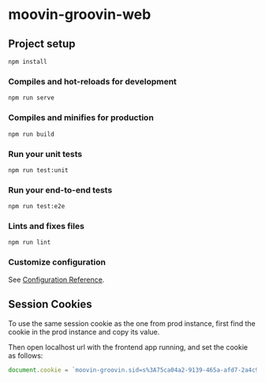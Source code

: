 # moovin-groovin-web

## Project setup

```
npm install
```

### Compiles and hot-reloads for development

```
npm run serve
```

### Compiles and minifies for production

```
npm run build
```

### Run your unit tests

```
npm run test:unit
```

### Run your end-to-end tests

```
npm run test:e2e
```

### Lints and fixes files

```
npm run lint
```

### Customize configuration

See [Configuration Reference](https://cli.vuejs.org/config/).

## Session Cookies

To use the same session cookie as the one from prod instance, first find the cookie in the prod instance and copy its value.

Then open localhost url with the frontend app running, and set the cookie as follows:

```js
document.cookie = `moovin-groovin.sid=s%3A75ca04a2-9139-465a-afd7-2a4c9c720edf.UURG%2BVocz4Q5nEMB9ONQP1Yvl%2F4gKU0j6te4CD64qtw; Expires=2021-02-24T23:37:37.461Z; Path=/; Domain=localhost; SameSite=Lax`;
```
